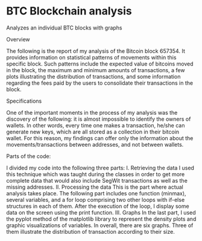 # BTC Blockchain analysis
 Analyzes an individual BTC blocks with graphs
 
 
Overview

The following is the report of my analysis of the Bitcoin block 657354. It provides
information on statistical patterns of movements within this specific block. Such patterns
include the expected value of bitcoins moved in the block, the maximum and minimum
amounts of transactions, a few plots illustrating the distribution of transactions, and some
information regarding the fees paid by the users to consolidate their transactions in the
block.


Specifications

One of the important moments in the process of my analysis was the discovery of the
following: it is almost impossible to identify the owners of wallets. In other words, every
time one makes a transaction, he/she can generate new keys, which are all stored as a
collection in their bitcoin wallet. For this reason, my findings can offer only the information
about the movements/transactions between addresses, and not between wallets.


Parts of the code:

I divided my code into the following three parts:
   I. Retrieving the data
      I used this technique which was taught during the classes in order to get
      more complete data that would also include SegWit transactions as well as
      the missing addresses.
   II. Processing the data
       This is the part where actual analysis takes place. The following part includes
       one function (minmax), several variables, and a for loop comprising two
       other loops with if-else structures in each of them. After the execution of the
       loop, I display some data on the screen using the print function.
   III. Graphs
        In the last part, I used the pyplot method of the matplotlib library to
        represent the density plots and graphic visualizations of variables. In overall,
        there are six graphs. Three of them illustrate the distribution of transaction
        according to their size.
